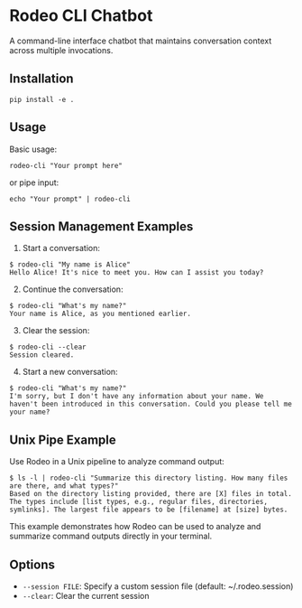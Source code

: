 # Rodeo CLI Chatbot

A command-line interface chatbot that maintains conversation context across multiple invocations.

## Installation

```
pip install -e .
```

## Usage

Basic usage:
```
rodeo-cli "Your prompt here"
```

or pipe input:
```
echo "Your prompt" | rodeo-cli
```

## Session Management Examples

1. Start a conversation:
```
$ rodeo-cli "My name is Alice"
Hello Alice! It's nice to meet you. How can I assist you today?
```

2. Continue the conversation:
```
$ rodeo-cli "What's my name?"
Your name is Alice, as you mentioned earlier.
```

3. Clear the session:
```
$ rodeo-cli --clear
Session cleared.
```

4. Start a new conversation:
```
$ rodeo-cli "What's my name?"
I'm sorry, but I don't have any information about your name. We haven't been introduced in this conversation. Could you please tell me your name?
```

## Unix Pipe Example

Use Rodeo in a Unix pipeline to analyze command output:

```
$ ls -l | rodeo-cli "Summarize this directory listing. How many files are there, and what types?"
Based on the directory listing provided, there are [X] files in total. The types include [list types, e.g., regular files, directories, symlinks]. The largest file appears to be [filename] at [size] bytes.
```

This example demonstrates how Rodeo can be used to analyze and summarize command outputs directly in your terminal.


## Options

- `--session FILE`: Specify a custom session file (default: ~/.rodeo.session)
- `--clear`: Clear the current session
